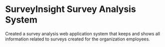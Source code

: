 # SurveyInsight Survey Analysis System
Created a survey analysis web application system that keeps and shows all information related to surveys created for the organization employees.
